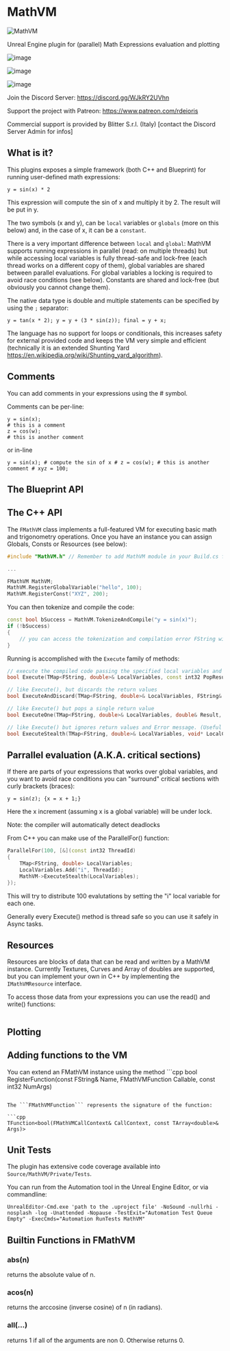 # MathVM
![MathVM](https://github.com/rdeioris/MathVM/assets/2234592/0be2bda5-6b79-4979-9e87-3c848d5a4811)

Unreal Engine plugin for (parallel) Math Expressions evaluation and plotting

![image](https://github.com/rdeioris/MathVM/assets/2234592/929f682e-7ec7-4caa-b70f-781d0fb16f01)

![image](https://github.com/rdeioris/MathVM/assets/2234592/5c891201-d0bd-4127-bc08-80752761ac60)

![image](https://github.com/rdeioris/MathVM/assets/2234592/c91bdfa0-76fc-4cef-8029-afafee432bf0)

Join the Discord Server: https://discord.gg/WJkRY2UVhn

Support the project with Patreon: https://www.patreon.com/rdeioris

Commercial support is provided by Blitter S.r.l. (Italy) [contact the Discord Server Admin for infos]

## What is it?
This plugins exposes a simple framework (both C++ and Blueprint) for running user-defined math expressions:

```
y = sin(x) * 2
```

This expression will compute the sin of x and multiply it by 2. The result will be put in y.

The two symbols (x and y), can be `local` variables or `globals` (more on this below) and, in the case of x, it can be a `constant`.

There is a very important difference between `local` and `global`: MathVM supports running expressions in parallel (read: on multiple threads) but while accessing local variables is fully thread-safe and lock-free (each
thread works on a different copy of them), global variables are shared between parallel evaluations. For global variables a locking is required to avoid race conditions (see below). Constants are shared and lock-free (but obviously you cannot change them).

The native data type is double and multiple statements can be specified by using the ```;``` separator:

```
y = tan(x * 2); y = y + (3 * sin(z)); final = y + x;
```

The language has no support for loops or conditionals, this increases safety for external provided code and keeps the VM very simple and efficient (technically it is an extended Shunting Yard https://en.wikipedia.org/wiki/Shunting_yard_algorithm).

## Comments

You can add comments in your expressions using the # symbol. 

Comments can be per-line:

```
y = sin(x);
# this is a comment
z = cos(w);
# this is another comment
```

or in-line

```
y = sin(x); # compute the sin of x # z = cos(w); # this is another comment # xyz = 100;
```

## The Blueprint API

## The C++ API

The ```FMathVM``` class implements a full-featured VM for executing basic math and trigonometry operations. Once you have an instance you can assign Globals, Consts or Resources (see below):

```cpp
#include "MathVM.h" // Remember to add MathVM module in your Build.cs file!

...

FMathVM MathVM;
MathVM.RegisterGlobalVariable("hello", 100);
MathVM.RegisterConst("XYZ", 200);
```

You can then tokenize and compile the code:

```cpp
const bool bSuccess = MathVM.TokenizeAndCompile("y = sin(x)");
if (!bSuccess)
{
    // you can access the tokenization and compilation error FString with MathVM.GetError()
}
```

Running is accomplished with the ```Execute``` family of methods:

```cpp
// execute the compiled code passing the specified local variables and popping the specified number of results. In case of error, the method will return false and will put the message in the Error reference
bool Execute(TMap<FString, double>& LocalVariables, const int32 PopResults, TArray<double>& Results, FString& Error, void* LocalContext = nullptr);

// like Execute(), but discards the return values
bool ExecuteAndDiscard(TMap<FString, double>& LocalVariables, FString& Error, void* LocalContext = nullptr);

// like Execute() but pops a single return value
bool ExecuteOne(TMap<FString, double>& LocalVariables, double& Result, FString& Error, void* LocalContext = nullptr);

// like Execute() but ignores return values and Error message. (Useful for testing)
bool ExecuteStealth(TMap<FString, double>& LocalVariables, void* LocalContext = nullptr);
```

## Parrallel evaluation (A.K.A. critical sections)

If there are parts of your expressions that works over global variables, and you want to avoid race conditions you can "surround" critical sections with curly brackets (braces):

```
y = sin(z); {x = x + 1;}
```

Here the x increment (assuming x is a global variable) will be under lock.

Note: the compiler will automatically detect deadlocks

From C++ you can make use of the ParallelFor() function:

```cpp
ParallelFor(100, [&](const int32 ThreadId)
{
    TMap<FString, double> LocalVariables;
    LocalVariables.Add("i", ThreadId);
    MathVM->ExecuteStealth(LocalVariables);
});
```

This will try to distribute 100 evalutations by setting the "i" local variable for each one.

Generally every Execute() method is thread safe so you can use it safely in Async tasks.

## Resources

Resources are blocks of data that can be read and written by a MathVM instance. Currently Textures, Curves and Array of doubles are supported, but you can implement your own in C++ by implementing the ```IMathVMResource``` interface.

To access those data from your expressions you can use the read() and write() functions:

```
```

## Plotting

## Adding functions to the VM

You can extend an FMathVM instance using the method ```cpp
bool RegisterFunction(const FString& Name, FMathVMFunction Callable, const int32 NumArgs)
```

The ```FMathVMFunction``` represents the signature of the function:

```cpp
TFunction<bool(FMathVMCallContext& CallContext, const TArray<double>& Args)>
```


## Unit Tests

The plugin has extensive code coverage available into ```Source/MathVM/Private/Tests```.

You can run from the Automation tool in the Unreal Engine Editor, or via commandline:

```UnrealEditor-Cmd.exe 'path to the .uproject file' -NoSound -nullrhi -nosplash -log -Unattended -Nopause -TestExit="Automation Test Queue Empty" -ExecCmds="Automation RunTests MathVM"```

## Builtin Functions in FMathVM

### abs(n)

returns the absolute value of n.

### acos(n)

returns the arccosine (inverse cosine) of n (in radians).

### all(...)

returns 1 if all of the arguments are non 0. Otherwise returns 0.
